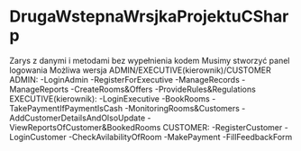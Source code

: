 # DrugaWstepnaWrsjkaProjektuCSharp
Zarys z danymi i metodami bez wypełnienia kodem
Musimy stworzyć panel logowania
Możliwa wersja 
ADMIN/EXECUTIVE(kierownik)/CUSTOMER
ADMIN:
-LoginAdmin
-RegisterForExecutive
-ManageRecords
-ManageReports
-CreateRooms&Offers
-ProvideRules&Regulations
EXECUTIVE(kierownik):
-LoginExecutive
-BookRooms
-TakePaymentIfPaymentIsCash
-MonitoringRooms&Customers
-AddCustomerDetailsAndOlsoUpdate
-ViewReportsOfCustomer&BookedRooms
CUSTOMER:
-RegisterCustomer
-LoginCustomer
-CheckAvilabilityOfRoom
-MakePayment
-FillFeedbackForm
